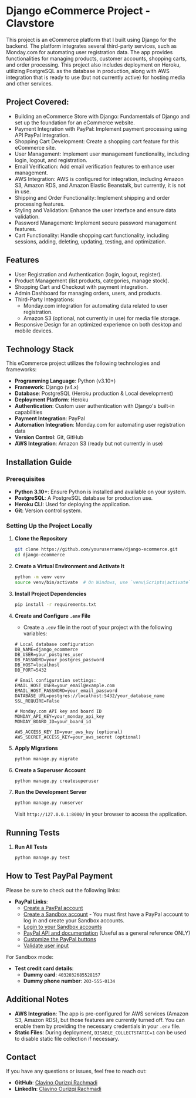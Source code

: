 # Django eCommerce Project - Clavstore

This project is an eCommerce platform that I built using Django for the backend. The platform integrates several third-party services, such as Monday.com for automating user registration data. The app provides functionalities for managing products, customer accounts, shopping carts, and order processing.
This project also includes deployment on Heroku, utilizing PostgreSQL as the database in production, along with AWS integration that is ready to use (but not currently active) for hosting media and other services.

## Project Covered:

- Building an eCommerce Store with Django: Fundamentals of Django and set up the foundation for an eCommerce website.
- Payment Integration with PayPal: Implement payment processing using API PayPal integration.
- Shopping Cart Development: Create a shopping cart feature for this eCommerce site.
- User Management: Implement user management functionality, including login, logout, and registration.
- Email Verification: Add email verification features to enhance user management.
- AWS Integration: AWS is configured for integration, including Amazon S3, Amazon RDS, and Amazon Elastic Beanstalk, but currently, it is not in use.
- Shipping and Order Functionality: Implement shipping and order processing features.
- Styling and Validation: Enhance the user interface and ensure data validation.
- Password Management: Implement secure password management features.
- Cart Functionality: Handle shopping cart functionality, including sessions, adding, deleting, updating, testing, and optimization.

## Features

- User Registration and Authentication (login, logout, register).
- Product Management (list products, categories, manage stock).
- Shopping Cart and Checkout with payment integration.
- Admin Dashboard for managing orders, users, and products.
- Third-Party Integrations:
  - Monday.com integration for automating data related to user registration.
  - Amazon S3 (optional, not currently in use) for media file storage.
- Responsive Design for an optimized experience on both desktop and mobile devices.

## Technology Stack

This eCommerce project utilizes the following technologies and frameworks:

- **Programming Language**: Python (v3.10+)
- **Framework**: Django (v4.x)
- **Database**: PostgreSQL (Heroku production & Local development)
- **Deployment Platform**: Heroku
- **Authentication**: Custom user authentication with Django's built-in capabilities
- **Payment Integration**: PayPal 
- **Automation Integration**: Monday.com for automating user registration data
- **Version Control**: Git, GitHub
- **AWS Integration**: Amazon S3 (ready but not currently in use)

## Installation Guide

### Prerequisites
- **Python 3.10+**: Ensure Python is installed and available on your system.
- **PostgreSQL**: A PostgreSQL database for production use.
- **Heroku CLI**: Used for deploying the application.
- **Git**: Version control system.

### Setting Up the Project Locally

1. **Clone the Repository**
   ```sh
   git clone https://github.com/yourusername/django-ecommerce.git
   cd django-ecommerce
   ```

2. **Create a Virtual Environment and Activate It**
   ```sh
   python -m venv venv
   source venv/bin/activate  # On Windows, use `venv\Scripts\activate`
   ```

3. **Install Project Dependencies**
   ```sh
   pip install -r requirements.txt
   ```

4. **Create and Configure `.env` File**
   - Create a `.env` file in the root of your project with the following variables:
   ```
   # Local database configuration
   DB_NAME=django_ecommerce
   DB_USER=your_postgres_user
   DB_PASSWORD=your_postgres_password
   DB_HOST=localhost
   DB_PORT=5432

   # Email configuration settings:
   EMAIL_HOST_USER=your_email@example.com
   EMAIL_HOST_PASSWORD=your_email_password
   DATABASE_URL=postgres://localhost:5432/your_database_name
   SSL_REQUIRE=False

   # Monday.com API key and board ID
   MONDAY_API_KEY=your_monday_api_key
   MONDAY_BOARD_ID=your_board_id
   
   AWS_ACCESS_KEY_ID=your_aws_key (optional)
   AWS_SECRET_ACCESS_KEY=your_aws_secret (optional)
   ```

5. **Apply Migrations**
   ```sh
   python manage.py migrate
   ```

6. **Create a Superuser Account**
   ```sh
   python manage.py createsuperuser
   ```

7. **Run the Development Server**
   ```sh
   python manage.py runserver
   ```
   Visit `http://127.0.0.1:8000/` in your browser to access the application.


## Running Tests

1. **Run All Tests**
   ```sh
   python manage.py test
   ```
## How to Test PayPal Payment

Please be sure to check out the following links:

- **PayPal Links**:
  - [Create a PayPal account](https://www.paypal.com/signup)
  - [Create a Sandbox account](https://developer.paypal.com/docs/api-basics/sandbox/accounts/) - You must first have a PayPal account to log in and create your Sandbox accounts.
  - [Login to your Sandbox accounts](https://www.sandbox.paypal.com/)
  - [PayPal API and documentation](https://developer.paypal.com/docs/api/overview/) (Useful as a general reference ONLY)
  - [Customize the PayPal buttons](https://developer.paypal.com/docs/checkout/how-to/customize-button/)
  - [Validate user input](https://developer.paypal.com/docs/checkout/integration-features/validation/)

For Sandbox mode:

- **Test credit card details**:
  - **Dummy card**: `4032032685528157`
  - **Dummy phone number**: `203-555-0134`

## Additional Notes
- **AWS Integration**: The app is pre-configured for AWS services (Amazon S3, Amazon RDS), but those features are currently turned off. You can enable them by providing the necessary credentials in your `.env` file.
- **Static Files**: During deployment, `DISABLE_COLLECTSTATIC=1` can be used to disable static file collection if necessary.

## Contact
If you have any questions or issues, feel free to reach out:
- **GitHub**: [Clavino Ourizqi Rachmadi](https://github.com/clavinorach)
- **LinkedIn**: [Clavino Ourizqi Rachmadi](https://www.linkedin.com/in/clavinorachmadi/)
